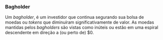 ### Bagholder

Um _bagholder_, é um investidor que continua segurando sua bolsa de moedas ou _tokens_ que diminuíram significativamente de valor. As moedas mantidas pelos _bagholders_ são vistas como inúteis ou estão em uma espiral descendente em direção a (ou perto de) $0.
